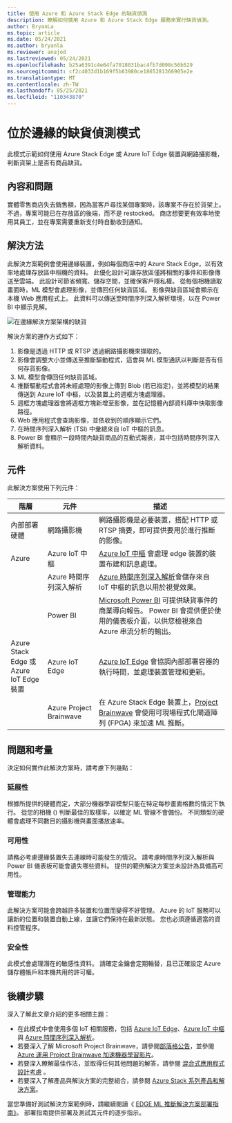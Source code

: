```yaml
---
title: 使用 Azure 和 Azure Stack Edge 的缺貨偵測
description: 瞭解如何使用 Azure 和 Azure Stack Edge 服務來實行缺貨偵測。
author: BryanLa
ms.topic: article
ms.date: 05/24/2021
ms.author: bryanla
ms.reviewer: anajod
ms.lastreviewed: 05/24/2021
ms.openlocfilehash: b25a6391c4e64fa7018031bac4fb7d098c56b529
ms.sourcegitcommit: cf2c4033d1b169f5b63980ce1865281366905e2e
ms.translationtype: MT
ms.contentlocale: zh-TW
ms.lasthandoff: 05/25/2021
ms.locfileid: "110343870"
---
```

# <a name="out-of-stock-detection-at-the-edge-pattern"></a>位於邊緣的缺貨偵測模式

此模式示範如何使用 Azure Stack Edge 或 Azure IoT Edge 裝置與網路攝影機，判斷貨架上是否有商品缺貨。

## <a name="context-and-problem"></a>內容和問題

實體零售商店失去銷售額，因為當客戶尋找某個專案時，該專案不存在於貨架上。 不過，專案可能已在存放區的後端，而不是 restocked。 商店想要更有效率地使用其員工，並在專案需要重新支付時自動收到通知。

## <a name="solution"></a>解決方法

此解決方案範例會使用邊緣裝置，例如每個商店中的 Azure Stack Edge，以有效率地處理存放區中相機的資料。 此優化設計可讓存放區僅將相關的事件和影像傳送至雲端。 此設計可節省頻寬、儲存空間，並確保客戶隱私權。 從每個相機讀取畫面時，ML 模型會處理影像，並傳回任何缺貨區域。 影像與缺貨區域會顯示在本機 Web 應用程式上。 此資料可以傳送至時間序列深入解析環境，以在 Power BI 中顯示見解。

![在邊緣解決方案架構的缺貨](media/pattern-out-of-stock-at-edge/solution-architecture.png)

解決方案的運作方式如下：

1. 影像是透過 HTTP 或 RTSP 透過網路攝影機來擷取的。
2. 影像會調整大小並傳送至推斷驅動程式，這會與 ML 模型通訊以判斷是否有任何存貨影像。
3. ML 模型會傳回任何缺貨區域。
4. 推斷驅動程式會將未經處理的影像上傳到 Blob (若已指定)，並將模型的結果傳送到 Azure IoT 中樞，以及裝置上的週框方塊處理器。
5. 週框方塊處理器會將週框方塊新增至影像，並在記憶體內部資料庫中快取影像路徑。
6. Web 應用程式會查詢影像，並依收到的順序顯示它們。
7. 在時間序列深入解析 (TSI) 中彙總來自 IoT 中樞的訊息。
8. Power BI 會顯示一段時間內缺貨商品的互動式報表，其中包括時間序列深入解析資料。


## <a name="components"></a>元件

此解決方案使用下列元件：

| 階層 | 元件 | 描述 |
|----------|-----------|-------------|
| 內部部署硬體 | 網路攝影機 | 網路攝影機是必要裝置，搭配 HTTP 或 RTSP 摘要，即可提供要用於進行推斷的影像。 |
| Azure | Azure IoT 中樞 | [Azure IoT 中樞](/azure/iot-hub/) 會處理 edge 裝置的裝置布建和訊息處理。 |
|  | Azure 時間序列深入解析 | [Azure 時間序列深入解析](/azure/time-series-insights/)會儲存來自 IoT 中樞的訊息以用於視覺效果。 |
|  | Power BI | [Microsoft Power BI](https://powerbi.microsoft.com/) 可提供缺貨事件的商業導向報告。 Power BI 會提供便於使用的儀表板介面，以供您檢視來自 Azure 串流分析的輸出。 |
| Azure Stack Edge 或<br>Azure IoT Edge 裝置 | Azure IoT Edge | [Azure IoT Edge](/azure/iot-edge/) 會協調內部部署容器的執行時間，並處理裝置管理和更新。|
| | Azure Project Brainwave | 在 Azure Stack Edge 裝置上，[Project Brainwave](https://blogs.microsoft.com/ai/build-2018-project-brainwave/) 會使用可現場程式化閘道陣列 (FPGA) 來加速 ML 推斷。|

## <a name="issues-and-considerations"></a>問題和考量

決定如何實作此解決方案時，請考慮下列幾點：

### <a name="scalability"></a>延展性

根據所提供的硬體而定，大部分機器學習模型只能在特定每秒畫面格數的情況下執行。 從您的相機 () 判斷最佳的取樣率，以確定 ML 管線不會備份。 不同類型的硬體會處理不同數目的攝影機與畫面播放速率。

### <a name="availability"></a>可用性

請務必考慮邊緣裝置失去連線時可能發生的情況。 請考慮時間序列深入解析與 Power BI 儀表板可能會遺失哪些資料。 提供的範例解決方案並未設計為具備高可用性。

### <a name="manageability"></a>管理能力

此解決方案可能會跨越許多裝置和位置而變得不好管理。 Azure 的 IoT 服務可以讓新的位置和裝置自動上線，並讓它們保持在最新狀態。 您也必須遵循適當的資料控管程序。

### <a name="security"></a>安全性

此模式會處理潛在的敏感性資料。 請確定金鑰會定期輪替，且已正確設定 Azure 儲存體帳戶和本機共用的許可權。

## <a name="next-steps"></a>後續步驟

深入了解此文章介紹的更多相關主題：
- 在此模式中會使用多個 IoT 相關服務，包括 [Azure IoT Edge](/azure/iot-edge/)、[Azure IoT 中樞](/azure/iot-hub/)與 [Azure 時間序列深入解析](/azure/time-series-insights/)。
- 若要深入了解 Microsoft Project Brainwave，請參閱[部落格公告](https://blogs.microsoft.com/ai/build-2018-project-brainwave/)，並參閱[Azure 運用 Project Brainwave 加速機器學習影片](https://www.youtube.com/watch?v=DJfMobMjCX0)。
- 若要深入瞭解最佳作法，並取得任何其他問題的解答，請參閱 [混合式應用程式設計考慮](overview-app-design-considerations.md) 。
- 若要深入了解產品與解決方案的完整組合，請參閱 [Azure Stack 系列產品和解決方案](/azure-stack)。

當您準備好測試解決方案範例時，請繼續閱讀《 [EDGE ML 推斷解決方案部署指南》](https://aka.ms/edgeinferencingdeploy)。 部署指南提供部署及測試其元件的逐步指示。
